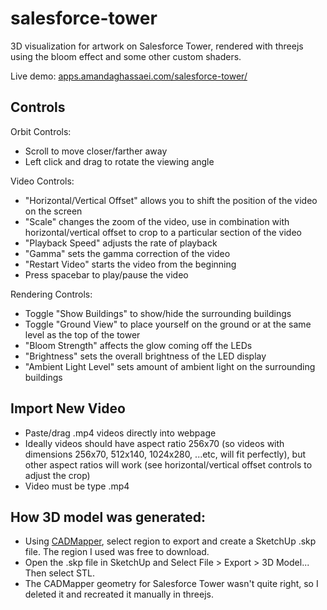 # salesforce-tower

3D visualization for artwork on Salesforce Tower, rendered with threejs using the bloom effect and some other custom shaders.

Live demo: [apps.amandaghassaei.com/salesforce-tower/](https://apps.amandaghassaei.com/salesforce-tower/)


## Controls

Orbit Controls:
- Scroll to move closer/farther away
- Left click and drag to rotate the viewing angle

Video Controls:
- "Horizontal/Vertical Offset" allows you to shift the position of the video on the screen
- "Scale" changes the zoom of the video, use in combination with horizontal/vertical offset to crop to a particular section of the video
- "Playback Speed" adjusts the rate of playback
- "Gamma" sets the gamma correction of the video
- "Restart Video" starts the video from the beginning
- Press spacebar to play/pause the video

Rendering Controls:
- Toggle "Show Buildings" to show/hide the surrounding buildings
- Toggle "Ground View" to place yourself on the ground or at the same level as the top of the tower
- "Bloom Strength" affects the glow coming off the LEDs
- "Brightness" sets the overall brightness of the LED display
- "Ambient Light Level" sets amount of ambient light on the surrounding buildings


## Import New Video

- Paste/drag .mp4 videos directly into webpage
- Ideally videos should have aspect ratio 256x70 (so videos with dimensions 256x70, 512x140, 1024x280, ...etc, will fit perfectly), but other aspect ratios will work (see horizontal/vertical offset controls to adjust the crop)
- Video must be type .mp4


## How 3D model was generated:

- Using [CADMapper](https://cadmapper.com/), select region to export and create a SketchUp .skp file.  The region I used was free to download.
- Open the .skp file in SketchUp and Select File > Export > 3D Model... Then select STL.
- The CADMapper geometry for Salesforce Tower wasn't quite right, so I deleted it and recreated it manually in threejs.